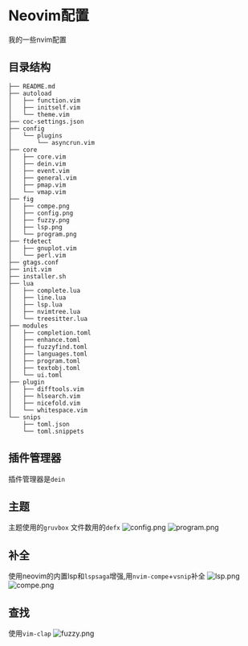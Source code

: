 # Neovim配置

我的一些nvim配置

## 目录结构
```
├── README.md
├── autoload
│   ├── function.vim
│   ├── initself.vim
│   └── theme.vim
├── coc-settings.json
├── config
│   └── plugins
│       └── asyncrun.vim
├── core
│   ├── core.vim
│   ├── dein.vim
│   ├── event.vim
│   ├── general.vim
│   ├── pmap.vim
│   └── vmap.vim
├── fig
│   ├── compe.png
│   ├── config.png
│   ├── fuzzy.png
│   ├── lsp.png
│   └── program.png
├── ftdetect
│   ├── gnuplot.vim
│   └── perl.vim
├── gtags.conf
├── init.vim
├── installer.sh
├── lua
│   ├── complete.lua
│   ├── line.lua
│   ├── lsp.lua
│   ├── nvimtree.lua
│   └── treesitter.lua
├── modules
│   ├── completion.toml
│   ├── enhance.toml
│   ├── fuzzyfind.toml
│   ├── languages.toml
│   ├── program.toml
│   ├── textobj.toml
│   └── ui.toml
├── plugin
│   ├── difftools.vim
│   ├── hlsearch.vim
│   ├── nicefold.vim
│   └── whitespace.vim
└── snips
    ├── toml.json
    └── toml.snippets
```

## 插件管理器
插件管理器是`dein`
## 主题
主题使用的`gruvbox`
文件数用的`defx`
![config.png](https://i.loli.net/2021/06/14/yuWM1HOAPKm3ojG.png)
![program.png](https://i.loli.net/2021/06/14/cGiSW7h9PzdfA8J.png)
## 补全
使用neovim的内置lsp和`lspsaga`增强,用`nvim-compe`+`vsnip`补全
![lsp.png](https://i.loli.net/2021/06/14/luK6VZM8adkUETc.png)
![compe.png](https://i.loli.net/2021/06/14/ZmhY2cfzvEUCtwe.png)
## 查找
使用`vim-clap`
![fuzzy.png](https://i.loli.net/2021/06/14/Bf3erQEP4b2KATa.png)